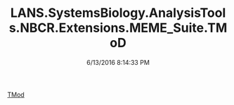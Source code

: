 ﻿---
title: LANS.SystemsBiology.AnalysisTools.NBCR.Extensions.MEME_Suite.TMoD
date: 6/13/2016 8:14:33 PM
---

[TMod](T-LANS.SystemsBiology.AnalysisTools.NBCR.Extensions.MEME_Suite.TMoD.TMod.html)
